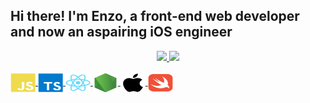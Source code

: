 ## Hi there! I'm Enzo, a front-end web developer and now an aspairing iOS engineer
<div align="center">
  <a href="https://github.com/enzorossetto">
  <img height="180em" src="https://github-readme-stats.vercel.app/api?username=enzorossetto&show_icons=true&theme=transparent&include_all_commits=true&count_private=true"/>
  <img height="180em" src="https://github-readme-stats.vercel.app/api/top-langs/?username=enzorossetto&layout=compact&langs_count=7&theme=transparent"/>
</div>
<div style="display: inline_block"><br>
  <img align="center" alt="Enzo-Js" height="30" width="40" src="https://raw.githubusercontent.com/devicons/devicon/master/icons/javascript/javascript-plain.svg">
  <img align="center" alt="Enzo-Ts" height="30" width="40" src="https://raw.githubusercontent.com/devicons/devicon/master/icons/typescript/typescript-plain.svg">
  <img align="center" alt="Enzo-React" height="30" width="40" src="https://raw.githubusercontent.com/devicons/devicon/master/icons/react/react-original.svg">
  <img align="center" alt="Enzo-Node" height="30" width="40" src="https://raw.githubusercontent.com/devicons/devicon/master/icons/nodejs/nodejs-original.svg">
  <img align="center" alt="Enzo-Node" height="30" width="40" src="https://raw.githubusercontent.com/devicons/devicon/master/icons/apple/apple-original.svg">
  <img align="center" alt="Enzo-Node" height="30" width="40" src="https://raw.githubusercontent.com/devicons/devicon/master/icons/swift/swift-original.svg">
</div>
